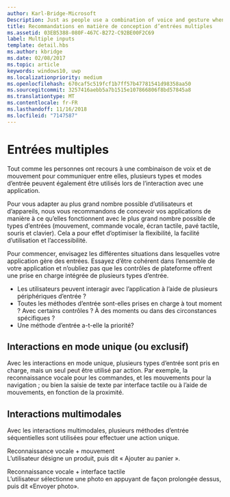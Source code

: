 ```yaml
---
author: Karl-Bridge-Microsoft
Description: Just as people use a combination of voice and gesture when communicating with each other, multiple types and modes of input can also be useful when interacting with an app.
title: Recommandations en matière de conception d’entrées multiples
ms.assetid: 03EB5388-080F-467C-B272-C92BE00F2C69
label: Multiple inputs
template: detail.hbs
ms.author: kbridge
ms.date: 02/08/2017
ms.topic: article
keywords: windows10, uwp
ms.localizationpriority: medium
ms.openlocfilehash: 670caf5c519fcf1b7ff57b47781541d98358aa50
ms.sourcegitcommit: 3257416aebb5a7b1515e107866806f8bd57845a8
ms.translationtype: MT
ms.contentlocale: fr-FR
ms.lasthandoff: 11/16/2018
ms.locfileid: "7147587"
---
```

# <a name="multiple-inputs"></a>Entrées multiples


Tout comme les personnes ont recours à une combinaison de voix et de mouvement pour communiquer entre elles, plusieurs types et modes d’entrée peuvent également être utilisés lors de l’interaction avec une application.


Pour vous adapter au plus grand nombre possible d’utilisateurs et d’appareils, nous vous recommandons de concevoir vos applications de manière à ce qu’elles fonctionnent avec le plus grand nombre possible de types d’entrées (mouvement, commande vocale, écran tactile, pavé tactile, souris et clavier). Cela a pour effet d’optimiser la flexibilité, la facilité d’utilisation et l’accessibilité.

Pour commencer, envisagez les différentes situations dans lesquelles votre application gère des entrées. Essayez d’être cohérent dans l’ensemble de votre application et n’oubliez pas que les contrôles de plateforme offrent une prise en charge intégrée de plusieurs types d’entrée.

-   Les utilisateurs peuvent interagir avec l’application à l’aide de plusieurs périphériques d’entrée ?
-   Toutes les méthodes d’entrée sont-elles prises en charge à tout moment ? Avec certains contrôles ? À des moments ou dans des circonstances spécifiques ?
-   Une méthode d’entrée a-t-elle la priorité?

## <a name="single-or-exclusive-mode-interactions"></a>Interactions en mode unique (ou exclusif)


Avec les interactions en mode unique, plusieurs types d’entrée sont pris en charge, mais un seul peut être utilisé par action. Par exemple, la reconnaissance vocale pour les commandes, et les mouvements pour la navigation ; ou bien la saisie de texte par interface tactile ou à l’aide de mouvements, en fonction de la proximité.

## <a name="multimodal-interactions"></a>Interactions multimodales

Avec les interactions multimodales, plusieurs méthodes d’entrée séquentielles sont utilisées pour effectuer une action unique.

Reconnaissance vocale + mouvement  
L’utilisateur désigne un produit, puis dit « Ajouter au panier ».

Reconnaissance vocale + interface tactile  
L’utilisateur sélectionne une photo en appuyant de façon prolongée dessus, puis dit «Envoyer photo».



